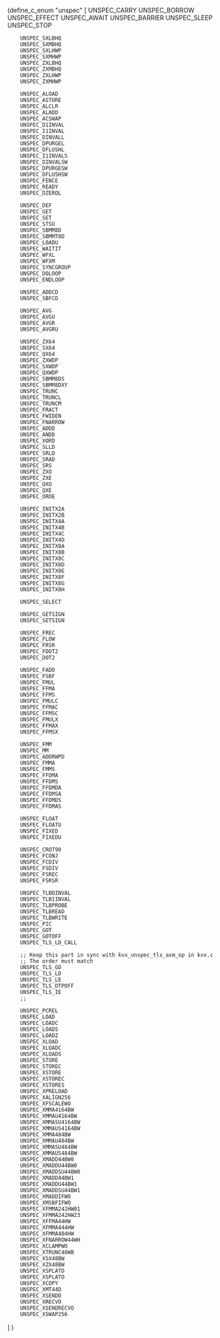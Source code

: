 
(define_c_enum "unspec"
  [
        UNSPEC_CARRY
        UNSPEC_BORROW
        UNSPEC_EFFECT
        UNSPEC_AWAIT
        UNSPEC_BARRIER
        UNSPEC_SLEEP
        UNSPEC_STOP

        UNSPEC_SXLBHQ
        UNSPEC_SXMBHQ
        UNSPEC_SXLHWP
        UNSPEC_SXMHWP
        UNSPEC_ZXLBHQ
        UNSPEC_ZXMBHQ
        UNSPEC_ZXLHWP
        UNSPEC_ZXMHWP

        UNSPEC_ALOAD
        UNSPEC_ASTORE
        UNSPEC_ALCLR
        UNSPEC_ALADD
        UNSPEC_ACSWAP
        UNSPEC_D1INVAL
        UNSPEC_I1INVAL
        UNSPEC_DINVALL
        UNSPEC_DPURGEL
        UNSPEC_DFLUSHL
        UNSPEC_I1INVALS
        UNSPEC_DINVALSW
        UNSPEC_DPURGESW
        UNSPEC_DFLUSHSW
        UNSPEC_FENCE
        UNSPEC_READY
        UNSPEC_DZEROL

        UNSPEC_DEF
        UNSPEC_GET
        UNSPEC_SET
        UNSPEC_STSU
        UNSPEC_SBMM8D
        UNSPEC_SBMMT8D
        UNSPEC_LOADU
        UNSPEC_WAITIT
        UNSPEC_WFXL
        UNSPEC_WFXM
        UNSPEC_SYNCGROUP
        UNSPEC_DOLOOP
        UNSPEC_ENDLOOP

        UNSPEC_ADDCD
        UNSPEC_SBFCD

        UNSPEC_AVG
        UNSPEC_AVGU
        UNSPEC_AVGR
        UNSPEC_AVGRU

        UNSPEC_ZX64
        UNSPEC_SX64
        UNSPEC_QX64
        UNSPEC_ZXWDP
        UNSPEC_SXWDP
        UNSPEC_QXWDP
        UNSPEC_SBMM8DS
        UNSPEC_SBMM8DXY
        UNSPEC_TRUNC
        UNSPEC_TRUNCL
        UNSPEC_TRUNCM
        UNSPEC_FRACT
        UNSPEC_FWIDEN
        UNSPEC_FNARROW
        UNSPEC_ADDD
        UNSPEC_ANDD
        UNSPEC_XORD
        UNSPEC_SLLD
        UNSPEC_SRLD
        UNSPEC_SRAD
        UNSPEC_SRS
        UNSPEC_ZXO
        UNSPEC_ZXE
        UNSPEC_QXO
        UNSPEC_QXE
        UNSPEC_OROE

        UNSPEC_INITX2A
        UNSPEC_INITX2B
        UNSPEC_INITX4A
        UNSPEC_INITX4B
        UNSPEC_INITX4C
        UNSPEC_INITX4D
        UNSPEC_INITX8A
        UNSPEC_INITX8B
        UNSPEC_INITX8C
        UNSPEC_INITX8D
        UNSPEC_INITX8E
        UNSPEC_INITX8F
        UNSPEC_INITX8G
        UNSPEC_INITX8H

        UNSPEC_SELECT

        UNSPEC_GETSIGN
        UNSPEC_SETSIGN

        UNSPEC_FREC
        UNSPEC_FLOW
        UNSPEC_FRSR
        UNSPEC_FDOT2
        UNSPEC_DOT2

        UNSPEC_FADD
        UNSPEC_FSBF
        UNSPEC_FMUL
        UNSPEC_FFMA
        UNSPEC_FFMS
        UNSPEC_FMULC
        UNSPEC_FFMAC
        UNSPEC_FFMSC
        UNSPEC_FMULX
        UNSPEC_FFMAX
        UNSPEC_FFMSX

        UNSPEC_FMM
        UNSPEC_MM
        UNSPEC_ADDRWPD
        UNSPEC_FMMA
        UNSPEC_FMMS
        UNSPEC_FFDMA
        UNSPEC_FFDMS
        UNSPEC_FFDMDA
        UNSPEC_FFDMSA
        UNSPEC_FFDMDS
        UNSPEC_FFDMAS

        UNSPEC_FLOAT
        UNSPEC_FLOATU
        UNSPEC_FIXED
        UNSPEC_FIXEDU

        UNSPEC_CROT90
        UNSPEC_FCONJ
        UNSPEC_FCDIV
        UNSPEC_FSDIV
        UNSPEC_FSREC
        UNSPEC_FSRSR

        UNSPEC_TLBDINVAL
        UNSPEC_TLBIINVAL
        UNSPEC_TLBPROBE
        UNSPEC_TLBREAD
        UNSPEC_TLBWRITE
        UNSPEC_PIC
        UNSPEC_GOT
        UNSPEC_GOTOFF
        UNSPEC_TLS_LD_CALL

        ;; Keep this part in sync with kvx_unspec_tls_asm_op in kvx.c
        ;; The order must match
        UNSPEC_TLS_GD
        UNSPEC_TLS_LD
        UNSPEC_TLS_LE
        UNSPEC_TLS_DTPOFF
        UNSPEC_TLS_IE
        ;;

        UNSPEC_PCREL
        UNSPEC_LOAD
        UNSPEC_LOADC
        UNSPEC_LOADS
        UNSPEC_LOADZ
        UNSPEC_XLOAD
        UNSPEC_XLOADC
        UNSPEC_XLOADS
        UNSPEC_STORE
        UNSPEC_STOREC
        UNSPEC_XSTORE
        UNSPEC_XSTOREC
        UNSPEC_XSTORES
        UNSPEC_XPRELOAD
        UNSPEC_XALIGN256
        UNSPEC_XFSCALEWO
        UNSPEC_XMMA4164BW
        UNSPEC_XMMAU4164BW
        UNSPEC_XMMASU4164BW
        UNSPEC_XMMAUS4164BW
        UNSPEC_XMMA484BW
        UNSPEC_XMMAU484BW
        UNSPEC_XMMASU484BW
        UNSPEC_XMMAUS484BW
        UNSPEC_XMADD44BW0
        UNSPEC_XMADDU44BW0
        UNSPEC_XMADDSU44BW0
        UNSPEC_XMADD44BW1
        UNSPEC_XMADDU44BW1
        UNSPEC_XMADDSU44BW1
        UNSPEC_XMADDIFWO
        UNSPEC_XMSBFIFWO
        UNSPEC_XFMMA242HW01
        UNSPEC_XFMMA242HW23
        UNSPEC_XFFMA44HW
        UNSPEC_XFMMA444HW
        UNSPEC_XFMMA484HW
        UNSPEC_XFNARROW44WH
        UNSPEC_XCLAMPWO
        UNSPEC_XTRUNC48WB
        UNSPEC_XSX48BW
        UNSPEC_XZX48BW
        UNSPEC_XSPLATD
        UNSPEC_XSPLATO
        UNSPEC_XCOPY
        UNSPEC_XMT44D
        UNSPEC_XSENDO
        UNSPEC_XRECVO
        UNSPEC_XSENDRECVO
        UNSPEC_XSWAP256
   ]
)

